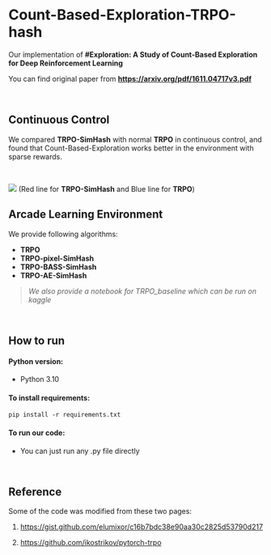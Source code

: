 # Count-Based-Exploration-TRPO-hash
Our implementation of **#Exploration: A Study of Count-Based Exploration for Deep Reinforcement Learning**

You can find original paper from **https://arxiv.org/pdf/1611.04717v3.pdf**

<br>

## Continuous Control
We compared **TRPO-SimHash** with normal **TRPO** in continuous control, and found that Count-Based-Exploration works better in the environment with sparse rewards.

<br>

![](https://cdn.discordapp.com/attachments/713005024111755304/1114120137289760858/image.png)
(Red line for **TRPO-SimHash** and Blue line for **TRPO**)

## Arcade Learning Environment
We provide following algorithms:
- **TRPO**
- **TRPO-pixel-SimHash**
- **TRPO-BASS-SimHash**
- **TRPO-AE-SimHash**

> *We also provide a notebook for TRPO_baseline which can be run on kaggle*

<br>

## How to run

#### Python version:
- Python 3.10

#### To install requirements:
    pip install -r requirements.txt

#### To run our code:
- You can just run any .py file directly

<br>

## Reference

Some of the code was modified from these two pages:

1. https://gist.github.com/elumixor/c16b7bdc38e90aa30c2825d53790d217

2. https://github.com/ikostrikov/pytorch-trpo
